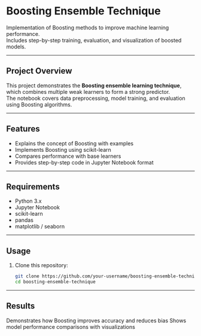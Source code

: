 
# Boosting Ensemble Technique

Implementation of Boosting methods to improve machine learning performance.  
Includes step-by-step training, evaluation, and visualization of boosted models.  

---

## Project Overview
This project demonstrates the **Boosting ensemble learning technique**, which combines multiple weak learners to form a strong predictor.  
The notebook covers data preprocessing, model training, and evaluation using Boosting algorithms.  

---

## Features
- Explains the concept of Boosting with examples  
- Implements Boosting using scikit-learn  
- Compares performance with base learners  
- Provides step-by-step code in Jupyter Notebook format  

---

##  Requirements
- Python 3.x  
- Jupyter Notebook  
- scikit-learn  
- pandas  
- matplotlib / seaborn  

---

## Usage
1. Clone this repository:  
   ```bash
   git clone https://github.com/your-username/boosting-ensemble-technique.git
   cd boosting-ensemble-technique

----

## Results
Demonstrates how Boosting improves accuracy and reduces bias
Shows model performance comparisons with visualizations
